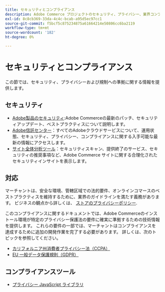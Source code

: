 ```yaml
---
title: セキュリティとコンプライアンス
description: Adobe Commerce プロジェクトのセキュリティ、プライバシー、業界コンプライアンスに関するリソースについて説明します。
exl-id: 8c8cb369-33da-4c4c-bcab-a95d5ec97cc1
source-git-commit: f5bcf5c875234875a61664214e50806cc6ba2119
workflow-type: tm+mt
source-wordcount: '182'
ht-degree: 0%

---
```


# セキュリティとコンプライアンス

この節では、セキュリティ、プライバシーおよび規制への準拠に関する情報を提供します。

## セキュリティ

- [Adobe製品のセキュリティ](https://helpx.adobe.com/security.html):Adobe Commerceの最新のパッチ、セキュリティアップデート、ベストプラクティスについて説明します。
- [Adobe信託センター](https://www.adobe.com/trust.html)：すべてのAdobeクラウドサービスについて、運用状態、セキュリティ、プライバシー、コンプライアンスに関する入手可能な最新の情報にアクセスします。
- [サイト全体分析ツール](../tools/site-wide-analysis-tool/dashboard.md)：セキュリティスキャン、提供終了のサービス、セキュリティの推奨事項など、Adobe Commerce サイトに関する合理化されたセキュリティインサイトを表示します。

## 対応

マーチャントは、安全な環境、管轄区域での法的要件、オンラインコマースのベストプラクティスを維持するために、業界のガイドラインを満たす義務があります。 ビジネスの観点から詳しくは、 [ストアのプライバシーポリシー](https://experienceleague.adobe.com/docs/commerce-admin/start/compliance/privacy/privacy-policy.html).

このコンプライアンスに関するドキュメントでは、Adobe Commerceのインストール環境が特定のプライバシー保護法の要件に確実に準拠するための技術情報を提供します。 これらの要件の一部では、マーチャントはコンプライアンスを達成するために追加の開発作業を完了する必要があります。 詳しくは、次のトピックを参照してください。

- [カリフォルニア州消費者プライバシー法（CCPA）](privacy/ccpa.md)
- [EU 一般データ保護規則（GDPR）](privacy/gdpr.md)

## コンプライアンスツール

- [プライバシー JavaScript ライブラリ](privacy/javascript-library.md)
